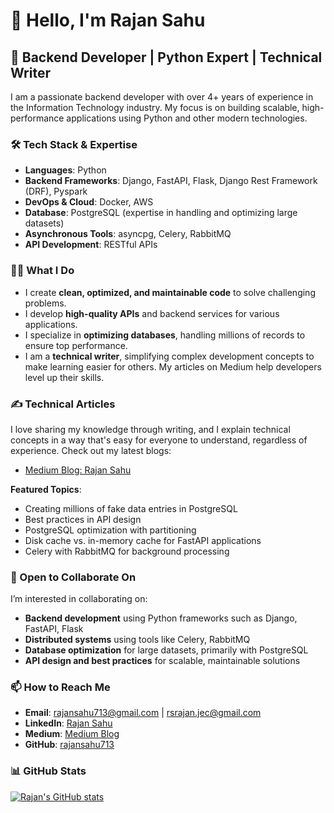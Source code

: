 # 👋 Hello, I'm Rajan Sahu

## 🚀 Backend Developer | Python Expert | Technical Writer

I am a passionate backend developer with over 4+ years of experience in the Information Technology industry. My focus is on building scalable, high-performance applications using Python and other modern technologies.

### 🛠️ Tech Stack & Expertise
- **Languages**: Python
- **Backend Frameworks**: Django, FastAPI, Flask, Django Rest Framework (DRF), Pyspark
- **DevOps & Cloud**: Docker, AWS
- **Database**: PostgreSQL (expertise in handling and optimizing large datasets)
- **Asynchronous Tools**: asyncpg, Celery, RabbitMQ
- **API Development**: RESTful APIs

### 👨‍💻 What I Do
- I create **clean, optimized, and maintainable code** to solve challenging problems.
- I develop **high-quality APIs** and backend services for various applications.
- I specialize in **optimizing databases**, handling millions of records to ensure top performance.
- I am a **technical writer**, simplifying complex development concepts to make learning easier for others. My articles on Medium help developers level up their skills.

### ✍️ Technical Articles
I love sharing my knowledge through writing, and I explain technical concepts in a way that's easy for everyone to understand, regardless of experience. Check out my latest blogs:
- [Medium Blog: Rajan Sahu](https://rajansahu713.medium.com/)

**Featured Topics**:
- Creating millions of fake data entries in PostgreSQL
- Best practices in API design
- PostgreSQL optimization with partitioning
- Disk cache vs. in-memory cache for FastAPI applications
- Celery with RabbitMQ for background processing

### 🌟 Open to Collaborate On
I’m interested in collaborating on:
- **Backend development** using Python frameworks such as Django, FastAPI, Flask
- **Distributed systems** using tools like Celery, RabbitMQ
- **Database optimization** for large datasets, primarily with PostgreSQL
- **API design and best practices** for scalable, maintainable solutions

### 📫 How to Reach Me
- **Email**: [rajansahu713@gmail.com](mailto:rajansahu713@gmail.com) | [rsrajan.jec@gmail.com](mailto:rsrajan.jec@gmail.com)
- **LinkedIn**: [Rajan Sahu](https://www.linkedin.com/in/rajansahu713/)
- **Medium**: [Medium Blog](https://rajansahu713.medium.com/)
- **GitHub**: [rajansahu713](https://github.com/rajansahu713)

### 📊 GitHub Stats
[![Rajan's GitHub stats](https://github-readme-stats.vercel.app/api?username=rajansahu713&show_icons=true&theme=dark)](https://github.com/rajansahu713/github-readme-stats)
